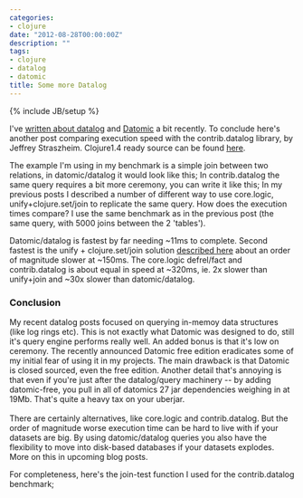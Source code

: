 ```yaml
---
categories:
- clojure
date: "2012-08-28T00:00:00Z"
description: ""
tags:
- clojure
- datalog
- datomic
title: Some more Datalog
---
```

{% include JB/setup %}

I've [written about datalog](/clojure/2012/07/17/replicating-datomicdatalog-queries-with-corelogic-take-2/) and <a href="http://www.datomic.com">Datomic</a> a bit recently. To conclude here's another post comparing execution speed with the contrib.datalog library, by Jeffrey Straszheim. Clojure1.4 ready source can be found <a href="https://github.com/martintrojer/datalog">here</a>.

The example I'm using in my benchmark is a simple join between two relations, in datomic/datalog it would look like this; <script src="https://gist.github.com/3486837.js?file=query-datomic.clj"> </script>
In contrib.datalog the same query requires a bit more ceremony, you can write it like this; <script src="https://gist.github.com/3486837.js?file=query-datalog.clj"> </script> In my previous posts I described a number of different way to use core.logic, unify+clojure.set/join to replicate the same query. How does the execution times compare? I use the same benchmark as in the previous post (the same query, with 5000 joins between the 2 'tables').

Datomic/datalog is fastest by far needing ~11ms to complete. Second fastest is the unify + clojure.set/join solution [described here](/clojure/2012/07/16/replicating-datomicdatalog-queries-with-corelogic/) about an order of magnitude slower at ~150ms. The core.logic defrel/fact and contrib.datalog is about equal in speed at ~320ms, ie. 2x slower than unify+join and ~30x slower than datomic/datalog.

### Conclusion
My recent datalog posts focused on querying in-memoy data structures (like log rings etc). This is not exactly what Datomic was designed to do, still it's query engine performs really well. An added bonus is that it's low on ceremony. The recently announced Datomic free edition eradicates some of my initial fear of using it in my projects. The main drawback is that Datomic is closed sourced, even the free edition. Another detail that's annoying is that even if you're just after the datalog/query machinery -- by adding datomic-free, you pull in all of datomics 27 jar dependencies weighing in at 19Mb. That's quite a heavy tax on your uberjar. <br/><br/>There are certainly alternatives, like core.logic and contrib.datalog. But the order of magnitude worse execution time can be hard to live with if your datasets are big. By using datomic/datalog queries you also have the flexibility to move into disk-based databases if your datasets explodes. More on this in upcoming blog posts.

For completeness, here's the join-test function I used for the contrib.datalog benchmark; <script src="https://gist.github.com/3486837.js?file=datalog-jointest.clj"> </script>
